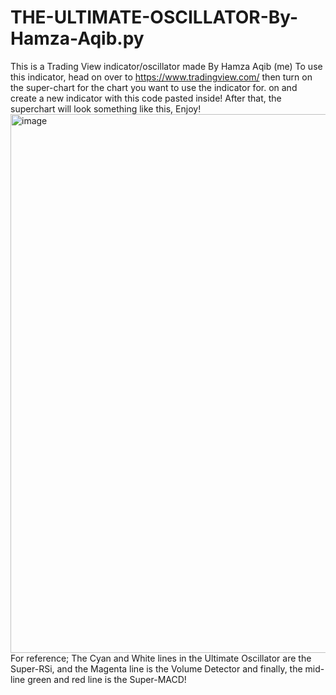 # THE-ULTIMATE-OSCILLATOR-By-Hamza-Aqib.py
This is a Trading View indicator/oscillator made By Hamza Aqib (me)
To use this indicator, head on over to https://www.tradingview.com/
then turn on the super-chart for the chart you want to use the indicator for.
on and create a new indicator with this code pasted inside!
After that, the superchart will look something like this, Enjoy!
<img width="862" alt="image" src="https://github.com/Queveryyy/THE-ULTIMATE-OSCILLATOR-By-Hamza-Aqib.py/assets/115697112/2df0a812-928f-498a-93ff-32269a7ace38">
For reference; The Cyan and White lines in the Ultimate Oscillator are the Super-RSi, and the Magenta line is the Volume Detector and finally, the mid-line green and red line is the Super-MACD!
